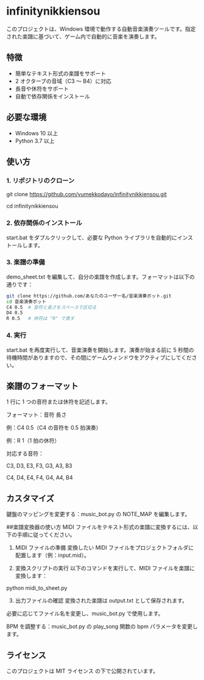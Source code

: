 # infinitynikkiensou
このプロジェクトは、Windows 環境で動作する自動音楽演奏ツールです。指定された楽譜に基づいて、ゲーム内で自動的に音楽を演奏します。

## 特徴
- 簡単なテキスト形式の楽譜をサポート
- 2 オクターブの音域（C3 ～ B4）に対応
- 長音や休符をサポート
- 自動で依存関係をインストール

## 必要な環境
- Windows 10 以上
- Python 3.7 以上

## 使い方

### 1. リポジトリのクローン
git clone https://github.com/yumekkodayo/infinitynikkiensou.git

cd infinitynikkiensou

### 2. 依存関係のインストール
start.bat をダブルクリックして、必要な Python ライブラリを自動的にインストールします。

### 3. 楽譜の準備
demo_sheet.txt を編集して、自分の楽譜を作成します。フォーマットは以下の通りです：

```bash
git clone https://github.com/あなたのユーザー名/音楽演奏ボット.git
cd 音楽演奏ボット
C4 0.5  # 音符と長さをスペースで区切る
D4 0.5
R 0.5   # 休符は "R" で表す
```

### 4. 実行
start.bat を再度実行して、音楽演奏を開始します。演奏が始まる前に 5 秒間の待機時間がありますので、その間にゲームウィンドウをアクティブにしてください。


## 楽譜のフォーマット
1 行に 1 つの音符または休符を記述します。

フォーマット：音符 長さ

例：C4 0.5（C4 の音符を 0.5 拍演奏）

例：R 1（1 拍の休符）

対応する音符：

C3, D3, E3, F3, G3, A3, B3

C4, D4, E4, F4, G4, A4, B4

## カスタマイズ
鍵盤のマッピングを変更する：music_bot.py の NOTE_MAP を編集します。

##楽譜変換器の使い方
MIDI ファイルをテキスト形式の楽譜に変換するには、以下の手順に従ってください。

1. MIDI ファイルの準備
変換したい MIDI ファイルをプロジェクトフォルダに配置します（例：input.mid）。

2. 変換スクリプトの実行
以下のコマンドを実行して、MIDI ファイルを楽譜に変換します：

python midi_to_sheet.py

3. 出力ファイルの確認
変換された楽譜は output.txt として保存されます。

必要に応じてファイル名を変更し、music_bot.py で使用します。

BPM を調整する：music_bot.py の play_song 関数の bpm パラメータを変更します。

## ライセンス
このプロジェクトは MIT ライセンス の下で公開されています。

